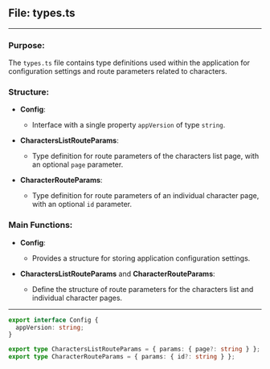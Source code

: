 ## File: types.ts

---

### Purpose:
The `types.ts` file contains type definitions used within the application for configuration settings and route parameters related to characters.

### Structure:
- **Config**:
  - Interface with a single property `appVersion` of type `string`.

- **CharactersListRouteParams**:
  - Type definition for route parameters of the characters list page, with an optional `page` parameter.

- **CharacterRouteParams**:
  - Type definition for route parameters of an individual character page, with an optional `id` parameter.

### Main Functions:
- **Config**:
  - Provides a structure for storing application configuration settings.

- **CharactersListRouteParams** and **CharacterRouteParams**:
  - Define the structure of route parameters for the characters list and individual character pages.

---

```typescript
export interface Config {
  appVersion: string;
}

export type CharactersListRouteParams = { params: { page?: string } };
export type CharacterRouteParams = { params: { id?: string } };
```